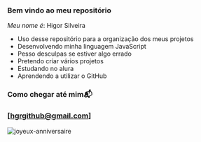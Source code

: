 ### **Bem vindo ao meu repositório**

_Meu nome é_: Higor Silveira

- Uso desse repositório para a organização dos meus projetos
- Desenvolvendo minha linguagem JavaScript
- Pesso desculpas se estiver algo errado
- Pretendo criar vários projetos
- Estudando no alura
- Aprendendo a utilizar o GitHub

### **Como chegar até mim**📬

###  [hgrgithub@gmail.com]




![joyeux-anniversaire](https://github.com/HgrZx/HgrZx/assets/137738843/553f70ff-013e-4b3e-a975-fca7b1230cfb)

